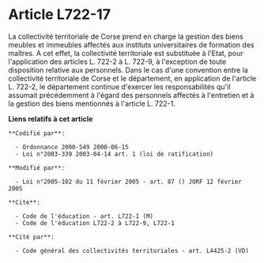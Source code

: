 # Article L722-17

La collectivité territoriale de Corse prend en charge la gestion des biens meubles et immeubles affectés aux instituts
universitaires de formation des maîtres. A cet effet, la collectivité territoriale est substituée à l'Etat, pour
l'application des articles L. 722-2 à L. 722-9, à l'exception de toute disposition relative aux personnels. Dans le cas d'une
convention entre la collectivité territoriale de Corse et le département, en application de l'article L. 722-2, le
département continue d'exercer les responsabilités qu'il assumait précédemment à l'égard des personnels affectés à
l'entretien et à la gestion des biens mentionnés à l'article L. 722-1.

**Liens relatifs à cet article**

	**Codifié par**:

	  - Ordonnance 2000-549 2000-06-15
	  - Loi n°2003-339 2003-04-14 art. 1 (loi de ratification)

	**Modifié par**:

	  - Loi n°2005-102 du 11 février 2005 - art. 87 () JORF 12 février 2005

	**Cite**:

	  - Code de l'éducation - art. L722-1 (M)
	  - Code de l'éducation L722-2 à L722-9, L722-1

	**Cité par**:

	  - Code général des collectivités territoriales - art. L4425-2 (VD)

